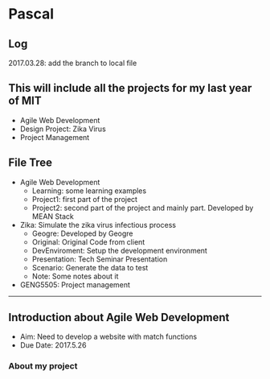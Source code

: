 # Pascal

## Log

2017.03.28: add the branch to local file

## This will include all the projects for my last year of MIT

- Agile Web Development
- Design Project: Zika Virus
- Project Management

## File Tree
- Agile Web Development
  - Learning: some learning examples
  - Project1: first part of the project
  - Project2: second part of the project and mainly part. Developed by MEAN Stack
- Zika: Simulate the zika virus infectious process
  - Geogre: Developed by Geogre
  - Original: Original Code from client
  - DevEnviroment: Setup the development environment
  - Presentation: Tech Seminar Presentation
  - Scenario: Generate the data to test
  - Note: Some notes about it
- GENG5505: Project management

----

## Introduction about Agile Web Development
- Aim: Need to develop a website with match functions
- Due Date: 2017.5.26
### About my project

